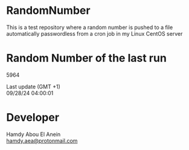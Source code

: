 # RandomNumber    
This is a test repository where a random number is pushed to a file automatically passwordless from a cron job in my Linux CentOS server    
# Random Number of the last run   
5964
      
Last update (GMT +1)    
09/28/24 04:00:01
# Developer    
Hamdy Abou El Anein   
hamdy.aea@protonmail.com
